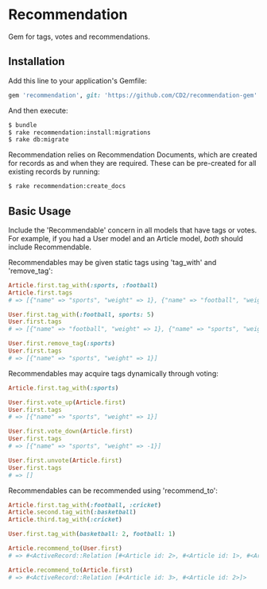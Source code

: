 # Recommendation
Gem for tags, votes and recommendations.

## Installation
Add this line to your application's Gemfile:

```ruby
gem 'recommendation', git: 'https://github.com/CD2/recommendation-gem'
```

And then execute:
```bash
$ bundle
$ rake recommendation:install:migrations
$ rake db:migrate
```

Recommendation relies on Recommendation Documents, which are created for records as and when they are required.
These can be pre-created for all existing records by running:
```bash
$ rake recommendation:create_docs
```

## Basic Usage
Include the 'Recommendable' concern in all models that have tags or votes. For example, if you had a User model and an Article model, *both* should include Recommendable.

Recommendables may be given static tags using 'tag_with' and 'remove_tag':

```ruby
Article.first.tag_with(:sports, :football)
Article.first.tags
# => [{"name" => "sports", "weight" => 1}, {"name" => "football", "weight" => 1}]

User.first.tag_with(:football, sports: 5)
User.first.tags
# => [{"name" => "football", "weight" => 1}, {"name" => "sports", "weight" => 5}]

User.first.remove_tag(:sports)
User.first.tags
# => [{"name" => "sports", "weight" => 1}]
```

Recommendables may acquire tags dynamically through voting:

```ruby
Article.first.tag_with(:sports)

User.first.vote_up(Article.first)
User.first.tags
# => [{"name" => "sports", "weight" => 1}]

User.first.vote_down(Article.first)
User.first.tags
# => [{"name" => "sports", "weight" => -1}]

User.first.unvote(Article.first)
User.first.tags
# => []
```

Recommendables can be recommended using 'recommend_to':

```ruby
Article.first.tag_with(:football, :cricket)
Article.second.tag_with(:basketball)
Article.third.tag_with(:cricket)

User.first.tag_with(basketball: 2, football: 1)

Article.recommend_to(User.first)
# => #<ActiveRecord::Relation [#<Article id: 2>, #<Article id: 1>, #<Article id: 3>]>

Article.recommend_to(Article.first)
# => #<ActiveRecord::Relation [#<Article id: 3>, #<Article id: 2>]>
```
